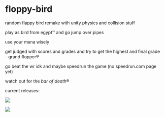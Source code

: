 # floppy-bird

random flappy bird remake with unity physics and collision stuff

play as bird from egypt™ and go jump over pipes

use your mana wisely

get judged with scores and grades and try to get the highest and final grade - grand flopper®

go beat the wr idk and maybe speedrun the game (no speedrun.com page yet)

watch out for the *bar of death*®

current releases:

![](https://img.shields.io/badge/stable-v1.0.0-brightgreen "")  

![](https://img.shields.io/badge/experimental-vt1.0.0-yellow "")
